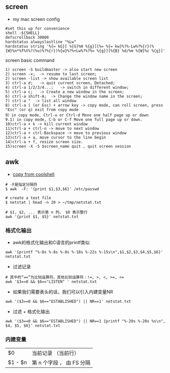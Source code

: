 
## screen 
* my mac screen config

```
#set this up for convenience
shell -${SHELL}
defscrollback 30000
hardstatus alwayslastline "%Lw"
hardstatus string '%{= kG}[ %{G}%H %{g}][%= %{= kw}%?%-Lw%?%{r}(%{W}%n*%f%t%?(%u)%?%{r})%{w}%?%+Lw%?%?%= %{g}][%{B} %d/%m %{W}%c %{g}]'
```

screen basic command

```
1) screen -S buildmaster -> also start new screen
2) screen -x;  -> resume to last screen;
2) screen -list -> show available screen list
3) ctrl-a d;   -> quit current screen, Detached;
4) ctrl-a 1/2/3/4...;   -> switch in different window;
5) ctrl-a c;   -> Create a new window in the screen;
6) ctrl-a shift-A;  -> Change the window name in the screen;
7) ctrl-a "  -> list all window
8) ctrl-a [ (or Esc) + arrow key -> copy mode, can roll screen, press "Esc" (or q) exit from copy mode
9）in copy mode, Ctrl-u or Ctrl-d Move one half page up or down
9.1) in copy mode, C-b or C-f Move one full page up or down.
10)ctrl-a + k -> kill current window
11)ctrl-a + ctrl-n -> move to next window
12)ctrl-a + ctrl-Backspace -> move to previous window
13)ctrl-a + a, move cursor to the line begin
14)ctrl-a + f, resize screen size.
15)screen -X -S $screen_name quit , quit screen session
```

## awk
* [copy from coolshell](https://coolshell.cn/articles/9070.html)

```
# -F是指定分隔符
$ awk  -F: '{print $1,$3,$6}' /etc/passwd
```

```
# create a test file
$ netstat | head -n 20 > ~/tmp/netstat.txt
```

```
# $1, $2, ... 表示第 n 列， $0 表示整行
awk '{print $1, $5}' netstat.txt
```

### 格式化输出

* awk的格式化输出和C语言的printf类似

```
awk '{printf "%-8s %-8s %-8s %-18s %-22s %-15s\n",$1,$2,$3,$4,$5,$6}' netstat.txt
```

* 过滤记录

```
# 其中的“==”为比较运算符。其他比较运算符：!=, >, <, >=, <=
awk '$3==0 && $6=="LISTEN" ' netstat.txt
```

* 如果我们需要表头的话，我们可以引入内建变量NR

```
awk '($3==0 && $6=="ESTABLISHED") || NR==1' netstat.txt
```

* 过滤 + 格式化输出

```
awk '($3==0 && $6=="ESTABLISHED") || NR==1 {printf "%-20s %-20s %s\n", $4, $5, $6}' netstat.txt
```

### 内建变量

|   |  |
| ------------- | ------------- |
| $0  | 当前记录 （当前行）  |
| $1 - $n  | 第 n 个字段 ， 由 FS 分隔  |